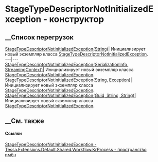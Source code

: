 # StageTypeDescriptorNotInitializedException - конструктор
##  __Список перегрузок
[StageTypeDescriptorNotInitializedException(String)](M_Tessa_Extensions_Default_Shared_Workflow_KrProcess_StageTypeDescriptorNotInitializedException__ctor_2.htm)|
Инициализирует новый экземпляр класса
[StageTypeDescriptorNotInitializedException](T_Tessa_Extensions_Default_Shared_Workflow_KrProcess_StageTypeDescriptorNotInitializedException.htm).  
---|---  
[StageTypeDescriptorNotInitializedException(SerializationInfo,
StreamingContext)](M_Tessa_Extensions_Default_Shared_Workflow_KrProcess_StageTypeDescriptorNotInitializedException__ctor_1.htm)|
Инициализирует новый экземпляр класса
[StageTypeDescriptorNotInitializedException](T_Tessa_Extensions_Default_Shared_Workflow_KrProcess_StageTypeDescriptorNotInitializedException.htm).  
[StageTypeDescriptorNotInitializedException(String,
Exception)](M_Tessa_Extensions_Default_Shared_Workflow_KrProcess_StageTypeDescriptorNotInitializedException__ctor_3.htm)|
Инициализирует новый экземпляр класса
[StageTypeDescriptorNotInitializedException](T_Tessa_Extensions_Default_Shared_Workflow_KrProcess_StageTypeDescriptorNotInitializedException.htm).  
[StageTypeDescriptorNotInitializedException(Guid, String,
String)](M_Tessa_Extensions_Default_Shared_Workflow_KrProcess_StageTypeDescriptorNotInitializedException__ctor.htm)|
Инициализирует новый экземпляр класса
[StageTypeDescriptorNotInitializedException](T_Tessa_Extensions_Default_Shared_Workflow_KrProcess_StageTypeDescriptorNotInitializedException.htm).  
## __См. также
#### Ссылки
[StageTypeDescriptorNotInitializedException -
](T_Tessa_Extensions_Default_Shared_Workflow_KrProcess_StageTypeDescriptorNotInitializedException.htm)
[Tessa.Extensions.Default.Shared.Workflow.KrProcess - пространство
имён](N_Tessa_Extensions_Default_Shared_Workflow_KrProcess.htm)
